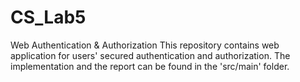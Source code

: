 # CS_Lab5
Web Authentication &amp; Authorization
This repository contains web application for users' secured authentication and authorization. The implementation and the report can be found in the 'src/main' folder.
